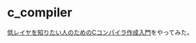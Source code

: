 # c_compiler

[低レイヤを知りたい人のためのCコンパイラ作成入門]([低レイヤを知りたい人のためのCコンパイラ作成入門](https://www.sigbus.info/compilerbook))をやってみた。
